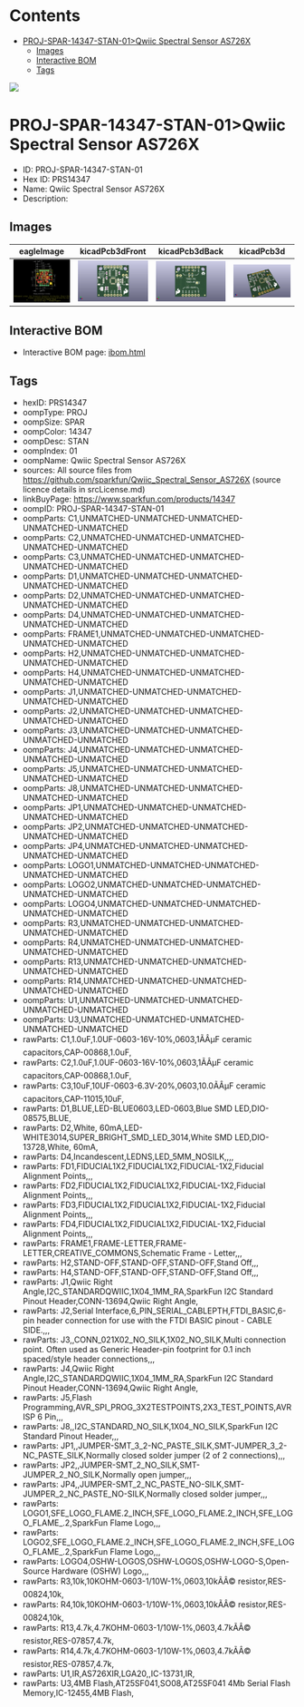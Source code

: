 



Contents
========

* [PROJ-SPAR-14347-STAN-01>Qwiic Spectral Sensor AS726X](#proj-spar-14347-stan-01qwiic-spectral-sensor-as726x)
	* [Images](#images)
	* [Interactive BOM](#interactive-bom)
	* [Tags](#tags)
  
![][im]
# PROJ-SPAR-14347-STAN-01>Qwiic Spectral Sensor AS726X

- ID: PROJ-SPAR-14347-STAN-01
- Hex ID: PRS14347
- Name: Qwiic Spectral Sensor AS726X
- Description: 

## Images
  
  

|eagleImage|kicadPcb3dFront|kicadPcb3dBack|kicadPcb3d|
| :---: | :---: | :---: | :---: |
|[![eagleImage](eagleImage_140.png)](eagleImage_.png)|[![kicadPcb3dFront](kicadPcb3dFront_140.png)](kicadPcb3dFront_.png)|[![kicadPcb3dBack](kicadPcb3dBack_140.png)](kicadPcb3dBack_.png)|[![kicadPcb3d](kicadPcb3d_140.png)](kicadPcb3d_.png)|

## Interactive BOM

- Interactive BOM page: [ibom.html](kicad/bom/ibom.html)

## Tags

- hexID: PRS14347
- oompType: PROJ
- oompSize: SPAR
- oompColor: 14347
- oompDesc: STAN
- oompIndex: 01
- oompName: Qwiic Spectral Sensor AS726X
- sources: All source files from https://github.com/sparkfun/Qwiic_Spectral_Sensor_AS726X (source licence details in srcLicense.md)
- linkBuyPage: https://www.sparkfun.com/products/14347
- oompID: PROJ-SPAR-14347-STAN-01
- oompParts: C1,UNMATCHED-UNMATCHED-UNMATCHED-UNMATCHED-UNMATCHED
- oompParts: C2,UNMATCHED-UNMATCHED-UNMATCHED-UNMATCHED-UNMATCHED
- oompParts: C3,UNMATCHED-UNMATCHED-UNMATCHED-UNMATCHED-UNMATCHED
- oompParts: D1,UNMATCHED-UNMATCHED-UNMATCHED-UNMATCHED-UNMATCHED
- oompParts: D2,UNMATCHED-UNMATCHED-UNMATCHED-UNMATCHED-UNMATCHED
- oompParts: D4,UNMATCHED-UNMATCHED-UNMATCHED-UNMATCHED-UNMATCHED
- oompParts: FRAME1,UNMATCHED-UNMATCHED-UNMATCHED-UNMATCHED-UNMATCHED
- oompParts: H2,UNMATCHED-UNMATCHED-UNMATCHED-UNMATCHED-UNMATCHED
- oompParts: H4,UNMATCHED-UNMATCHED-UNMATCHED-UNMATCHED-UNMATCHED
- oompParts: J1,UNMATCHED-UNMATCHED-UNMATCHED-UNMATCHED-UNMATCHED
- oompParts: J2,UNMATCHED-UNMATCHED-UNMATCHED-UNMATCHED-UNMATCHED
- oompParts: J3,UNMATCHED-UNMATCHED-UNMATCHED-UNMATCHED-UNMATCHED
- oompParts: J4,UNMATCHED-UNMATCHED-UNMATCHED-UNMATCHED-UNMATCHED
- oompParts: J5,UNMATCHED-UNMATCHED-UNMATCHED-UNMATCHED-UNMATCHED
- oompParts: J8,UNMATCHED-UNMATCHED-UNMATCHED-UNMATCHED-UNMATCHED
- oompParts: JP1,UNMATCHED-UNMATCHED-UNMATCHED-UNMATCHED-UNMATCHED
- oompParts: JP2,UNMATCHED-UNMATCHED-UNMATCHED-UNMATCHED-UNMATCHED
- oompParts: JP4,UNMATCHED-UNMATCHED-UNMATCHED-UNMATCHED-UNMATCHED
- oompParts: LOGO1,UNMATCHED-UNMATCHED-UNMATCHED-UNMATCHED-UNMATCHED
- oompParts: LOGO2,UNMATCHED-UNMATCHED-UNMATCHED-UNMATCHED-UNMATCHED
- oompParts: LOGO4,UNMATCHED-UNMATCHED-UNMATCHED-UNMATCHED-UNMATCHED
- oompParts: R3,UNMATCHED-UNMATCHED-UNMATCHED-UNMATCHED-UNMATCHED
- oompParts: R4,UNMATCHED-UNMATCHED-UNMATCHED-UNMATCHED-UNMATCHED
- oompParts: R13,UNMATCHED-UNMATCHED-UNMATCHED-UNMATCHED-UNMATCHED
- oompParts: R14,UNMATCHED-UNMATCHED-UNMATCHED-UNMATCHED-UNMATCHED
- oompParts: U1,UNMATCHED-UNMATCHED-UNMATCHED-UNMATCHED-UNMATCHED
- oompParts: U3,UNMATCHED-UNMATCHED-UNMATCHED-UNMATCHED-UNMATCHED
- rawParts: C1,1.0uF,1.0UF-0603-16V-10%,0603,1ÃÂµF ceramic capacitors,CAP-00868,1.0uF,
- rawParts: C2,1.0uF,1.0UF-0603-16V-10%,0603,1ÃÂµF ceramic capacitors,CAP-00868,1.0uF,
- rawParts: C3,10uF,10UF-0603-6.3V-20%,0603,10.0ÃÂµF ceramic capacitors,CAP-11015,10uF,
- rawParts: D1,BLUE,LED-BLUE0603,LED-0603,Blue SMD LED,DIO-08575,BLUE,
- rawParts: D2,White, 60mA,LED-WHITE3014,SUPER_BRIGHT_SMD_LED_3014,White SMD LED,DIO-13728,White, 60mA,
- rawParts: D4,Incandescent,LEDNS,LED_5MM_NOSILK,,,,
- rawParts: FD1,FIDUCIAL1X2,FIDUCIAL1X2,FIDUCIAL-1X2,Fiducial Alignment Points,,,
- rawParts: FD2,FIDUCIAL1X2,FIDUCIAL1X2,FIDUCIAL-1X2,Fiducial Alignment Points,,,
- rawParts: FD3,FIDUCIAL1X2,FIDUCIAL1X2,FIDUCIAL-1X2,Fiducial Alignment Points,,,
- rawParts: FD4,FIDUCIAL1X2,FIDUCIAL1X2,FIDUCIAL-1X2,Fiducial Alignment Points,,,
- rawParts: FRAME1,FRAME-LETTER,FRAME-LETTER,CREATIVE_COMMONS,Schematic Frame - Letter,,,
- rawParts: H2,STAND-OFF,STAND-OFF,STAND-OFF,Stand Off,,,
- rawParts: H4,STAND-OFF,STAND-OFF,STAND-OFF,Stand Off,,,
- rawParts: J1,Qwiic Right Angle,I2C_STANDARDQWIIC,1X04_1MM_RA,SparkFun I2C Standard Pinout Header,CONN-13694,Qwiic Right Angle,
- rawParts: J2,Serial Interface,6_PIN_SERIAL_CABLEPTH,FTDI_BASIC,6-pin header connection for use with the FTDI BASIC pinout - CABLE SIDE.,,,
- rawParts: J3,,CONN_021X02_NO_SILK,1X02_NO_SILK,Multi connection point. Often used as Generic Header-pin footprint for 0.1 inch spaced/style header connections,,,
- rawParts: J4,Qwiic Right Angle,I2C_STANDARDQWIIC,1X04_1MM_RA,SparkFun I2C Standard Pinout Header,CONN-13694,Qwiic Right Angle,
- rawParts: J5,Flash Programming,AVR_SPI_PROG_3X2TESTPOINTS,2X3_TEST_POINTS,AVR ISP 6 Pin,,,
- rawParts: J8,,I2C_STANDARD_NO_SILK,1X04_NO_SILK,SparkFun I2C Standard Pinout Header,,,
- rawParts: JP1,,JUMPER-SMT_3_2-NC_PASTE_SILK,SMT-JUMPER_3_2-NC_PASTE_SILK,Normally closed solder jumper (2 of 2 connections),,,
- rawParts: JP2,,JUMPER-SMT_2_NO_SILK,SMT-JUMPER_2_NO_SILK,Normally open jumper,,,
- rawParts: JP4,,JUMPER-SMT_2_NC_PASTE_NO-SILK,SMT-JUMPER_2_NC_PASTE_NO-SILK,Normally closed solder jumper,,,
- rawParts: LOGO1,SFE_LOGO_FLAME.2_INCH,SFE_LOGO_FLAME.2_INCH,SFE_LOGO_FLAME_.2,SparkFun Flame Logo,,,
- rawParts: LOGO2,SFE_LOGO_FLAME.2_INCH,SFE_LOGO_FLAME.2_INCH,SFE_LOGO_FLAME_.2,SparkFun Flame Logo,,,
- rawParts: LOGO4,OSHW-LOGOS,OSHW-LOGOS,OSHW-LOGO-S,Open-Source Hardware (OSHW) Logo,,,
- rawParts: R3,10k,10KOHM-0603-1/10W-1%,0603,10kÃÂ© resistor,RES-00824,10k,
- rawParts: R4,10k,10KOHM-0603-1/10W-1%,0603,10kÃÂ© resistor,RES-00824,10k,
- rawParts: R13,4.7k,4.7KOHM-0603-1/10W-1%,0603,4.7kÃÂ© resistor,RES-07857,4.7k,
- rawParts: R14,4.7k,4.7KOHM-0603-1/10W-1%,0603,4.7kÃÂ© resistor,RES-07857,4.7k,
- rawParts: U1,IR,AS726XIR,LGA20,,IC-13731,IR,
- rawParts: U3,4MB Flash,AT25SF041,SO08,AT25SF041 4Mb Serial Flash Memory,IC-12455,4MB Flash,



[im]: kicadPcb3d_450.png
